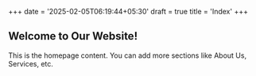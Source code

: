 +++
date = '2025-02-05T06:19:44+05:30'
draft = true
title = 'Index'
+++

## Welcome to Our Website!

This is the homepage content. You can add more sections like About Us, Services, etc.